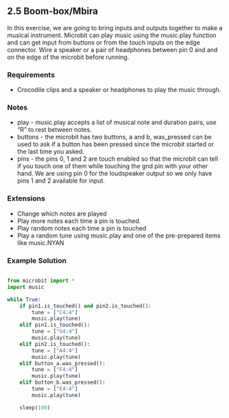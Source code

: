 ## 2.5 Boom-box/Mbira

In this exercise, we are going to bring inputs and outputs together to make a musical instrument. Microbit
can play music using the music.play function and can get input from buttons or from the touch inputs on the
edge connector. Wire a speaker or a pair of headphones between pin 0 and and on the edge of the microbit
before running.

### Requirements

* Crocodile clips and a speaker or headphones to play the music through.


### Notes

* play - music.play accepts a list of musical note and duration pairs, use “R” to rest between notes.
* buttons - the microbit has two buttons, a and b, was_pressed can be used to ask if a button has been pressed since the microbit started or the last time you asked.
* pins - the pins 0, 1 and 2 are touch enabled so that the microbit can tell if you touch one of them while touching the gnd pin with your other hand. We are using pin 0 for the loudspeaker output so we only have pins 1 and 2 available for input.


### Extensions

* Change which notes are played
* Play more notes each time a pin is touched.
* Play random notes each time a pin is touched
* Play a random tune using music.play and one of the pre-prepared items like music.NYAN


### Example Solution

```python

from microbit import *
import music

while True:
    if pin1.is_touched() and pin2.is_touched():
        tune = ["C4:4"]
        music.play(tune)
    elif pin1.is_touched():
        tune = ["G4:4"]
        music.play(tune)
    elif pin2.is_touched():
        tune = ["A4:4"]
        music.play(tune)
    elif button_a.was_pressed():
        tune = ["F4:4"]
        music.play(tune)
    elif button_b.was_pressed():
        tune = ["E4:4"]
        music.play(tune)

    sleep(100)

```
